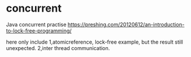 # concurrent
Java concurrent practise
https://preshing.com/20120612/an-introduction-to-lock-free-programming/

here only include 
1,atomicreference, lock-free example, but the result still unexpected.
2,inter thread communication.
